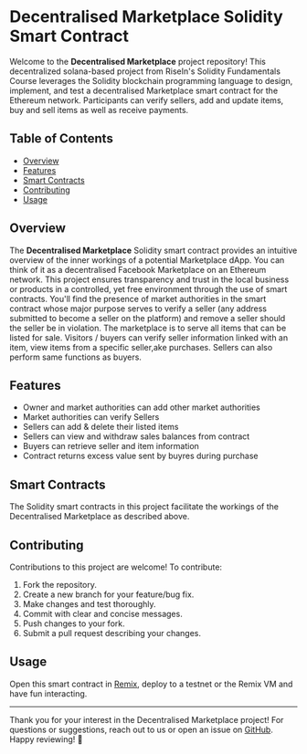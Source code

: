 # Decentralised Marketplace Solidity Smart Contract

Welcome to the **Decentralised Marketplace** project repository! This decentralized solana-based project from RiseIn's Solidity Fundamentals Course leverages the Solidity blockchain programming language to design, implement, and test a decentralised Marketplace smart contract for the Ethereum network. Participants can verify sellers, add and update items, buy and sell items as well as receive payments.


## Table of Contents

- [Overview](#overview)
- [Features](#features)
- [Smart Contracts](#smart-contracts)
- [Contributing](#contributing)
- [Usage](#usage)


## Overview

The **Decentralised Marketplace** Solidity smart contract provides an intuitive overview of the inner workings of a potential Marketplace dApp. You can think of it as a decentralised Facebook Marketplace on an Ethereum network. This project ensures transparency and trust in the local business or products in a controlled, yet free environment through the use of smart contracts. You'll find the presence of market authorities in the smart contract whose major purpose serves to verify a seller (any address submitted to become a seller on the platform) and remove a seller should the seller be in violation. The marketplace is to serve all items that can be listed for sale. Visitors / buyers can verify seller information linked with an item, view items from a specific seller,ake purchases. Sellers can also perform same functions as buyers.


## Features

- Owner and market authorities can add other market authorities
- Market authorities can verify Sellers
- Sellers can add & delete their listed items
- Sellers can view and withdraw sales balances from contract
- Buyers can retrieve seller and item information
- Contract returns excess value sent by buyres during purchase


## Smart Contracts

The Solidity smart contracts in this project facilitate the workings of the Decentralised Marketplace as described above.


## Contributing

Contributions to this project are welcome! To contribute:

1. Fork the repository.
2. Create a new branch for your feature/bug fix.
3. Make changes and test thoroughly.
4. Commit with clear and concise messages.
5. Push changes to your fork.
6. Submit a pull request describing your changes.


## Usage

Open this smart contract in [Remix](https://remix.ethereum.org/#lang=en&optimize=false&runs=200&evmVersion=null&version=soljson-v0.8.18+commit.87f61d96.js), deploy to a testnet or the Remix VM and have fun interacting.

---

Thank you for your interest in the Decentralised Marketplace project! For questions or suggestions, reach out to us or open an issue on [GitHub](https://github.com/Ikpong-Joseph/Decentralised-Marketplace). Happy reviewing! 🚀


